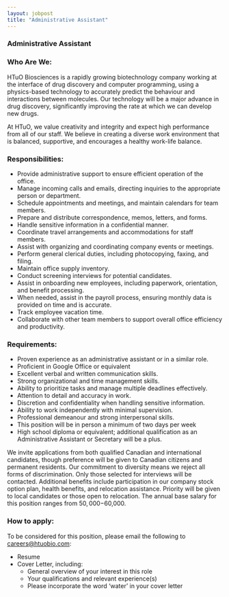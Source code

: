 ```yaml
---
layout: jobpost
title: "Administrative Assistant"
---
```



### Administrative Assistant

### Who Are We:
HTuO Biosciences is a rapidly growing biotechnology company working at the interface of drug discovery and computer programming, using a physics-based technology to accurately predict the behaviour and interactions between molecules. Our technology will be a major advance in drug discovery, significantly improving the rate at which we can develop new drugs.

At HTuO, we value creativity and integrity and expect high performance from all of our staff. We believe in creating a diverse work environment that is balanced, supportive, and encourages a healthy work-life balance.

### Responsibilities:
* Provide administrative support to ensure efficient operation of the office.
* Manage incoming calls and emails, directing inquiries to the appropriate person or department.
* Schedule appointments and meetings, and maintain calendars for team members.
* Prepare and distribute correspondence, memos, letters, and forms.
* Handle sensitive information in a confidential manner.
* Coordinate travel arrangements and accommodations for staff members.
* Assist with organizing and coordinating company events or meetings.
* Perform general clerical duties, including photocopying, faxing, and filing.
* Maintain office supply inventory.
* Conduct screening interviews for potential candidates.
* Assist in onboarding new employees, including paperwork, orientation, and benefit processing. 
* When needed, assist in the payroll process, ensuring monthly data is provided on time and is accurate.
* Track employee vacation time. 
* Collaborate with other team members to support overall office efficiency and productivity.

### Requirements:
* Proven experience as an administrative assistant or in a similar role.
* Proficient in Google Office or equivalent
* Excellent verbal and written communication skills.
* Strong organizational and time management skills.
* Ability to prioritize tasks and manage multiple deadlines effectively.
* Attention to detail and accuracy in work.
* Discretion and confidentiality when handling sensitive information.
* Ability to work independently with minimal supervision.
* Professional demeanour and strong interpersonal skills.
* This position will be in person a minimum of two days per week
* High school diploma or equivalent; additional qualification as an Administrative Assistant or Secretary will be a plus.

We invite applications from both qualified Canadian and international candidates, though preference will be given to Canadian citizens and permanent residents. Our commitment to diversity means we reject all forms of discrimination. Only those selected for interviews will be contacted. Additional benefits include participation in our company stock option plan, health benefits, and relocation assistance. Priority will be given to local candidates or those open to relocation.  The annual base salary for this position ranges from $50,000-$60,000.

### How to apply:

To be considered for this position, please email the following to [careers@htuobio.com](mailto:careers@htuobio.com):
* Resume
* Cover Letter, including:
  * General overview of your interest in this role
  * Your qualifications and relevant experience(s)
  * Please incorporate the word ‘water’ in your cover letter
